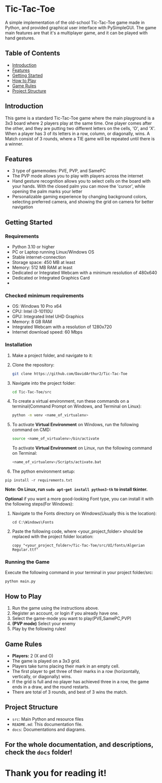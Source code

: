 # Tic-Tac-Toe
A simple implementation of the old-school Tic-Tac-Toe game made in Python, and provided graphical user interface with PySimpleGUI.
The game main features are that it's a multiplayer game, and it can be played with hand gestures.

## Table of Contents
- [Introduction](#introduction)
- [Features](#features)
- [Getting Started](#getting-started)
- [How to Play](#how-to-play)
- [Game Rules](#game-rules)
- [Project Structure](#project-structure)

## Introduction

This game is a standard Tic-Tac-Toe game where the main playground is a 3x3 board where 2 players play at the same time. One player comes after the other, and they are putting two different letters on the cells, 'O', and 'X'.
When a player has 3 of its letters in a row, column, or diagonally, wins.
A Match consist of 3 rounds, where a TIE game will be repeated until there is a winner.

## Features

- 3 type of gamemodes: PVE, PVP, and SamePC
- The PVP mode allows you to play with players across the internet
- Hand gesture recognition allows you to select cells on the board with your hands. With the closed palm you can move the 'cursor', while opening the palm marks your letter
- Personalizable gaming experience by changing background colors, selecting preferred camera, and showing the grid on camera for better navigation

## Getting Started

### Requirements

- Python 3.10 or higher
- PC or Laptop running Linux/Windows OS
- Stable internet-connection
- Storage space: 450 MB at least
- Memory: 512 MB RAM at least
- Dedicated or Integrated Webcam with a minimum resolution of 480x640 
- Dedicated or Integrated Graphics Card
- 
### Checked minimum requirements

- OS: Windows 10 Pro x64
- CPU: Intel i3-10110U 
- GPU: Integrated Intel UHD Graphics
- Memory: 8 GB RAM
- Integrated Webcam with a resolution of 1280x720
- Internet download speed: 60 Mbps 



### Installation
1. Make a project folder, and navigate to it:
   
2. Clone the repository:

    ```bash
   git clone https://github.com/DavidArthur2/Tic-Tac-Toe
    ```
4. Navigate into the project folder:
   
   ```bash
   cd Tic-Tac-Toe/src
   ```
6. To create a virtual environment, run these commands on a terminal(Command Prompt on Windows, and Terminal on Linux):
   
   ```bash
   python -m venv <name_of_virtualenv>
   ```
  8. To activate **Virtual Environment** on Windows, run the following command on CMD:
     
     ```bash
     source <name_of_virtualenv>/bin/activate
     ```
     To activate **Virtual Environment** on Linux, run the following command on Terminal:

     ```bash
     <name_of_virtualenv>/Scripts/activate.bat
     ```
  10. The python environment setup:
      
    pip install -r requirements.txt


**Note: On Linux, run ```sudo apt-get install python3-tk``` to install tkinter.**



**Optional** if you want a more good-looking Font type, you can install it with the following steps(For Windows):
1. Navigate to the Fonts directory on Windows(Usually this is the location):
   
   ```cd C:\Windows\Fonts```
3. Paste the following code, where <your_project_folder> should be replaced with the project folder location:
   
   ```copy "<your_project_folder>/Tic-Tac-Toe/src/UI/fonts/Algerian Regular.ttf"```

### Running the Game

Execute the following command in your terminal in your project folder/src:

```python main.py```

## How to Play

1. Run the game using the instructions above.
2. Register an account, or login if you already have one.
3. Select the game-mode you want to play(PVE,SamePC,PVP)
4. **(PVP mode)** Select your enemy
5. Play by the following rules!

## Game Rules

- **Players:** 2 (X and O)
- The game is played on a 3x3 grid.
- Players take turns placing their mark in an empty cell.
- The first player to get three of their marks in a row (horizontally, vertically, or diagonally) wins.
- If the grid is full and no player has achieved three in a row, the game ends in a draw, and the round restarts.
- There are total of 3 rounds, and best of 3 wins the match.

## Project Structure

- `src`: Main Python and resource files
- `README.md`: This documentation file.
- `docs`: Documentations and diagrams.

## For the whole documentation, and descriptions, check the `docs` folder!

# Thank you for reading it!


